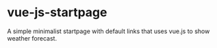 # vue-js-startpage
A simple minimalist startpage with default links that uses vue.js to show weather forecast.

